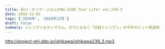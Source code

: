 ```yaml
---
title: 石川・ホンマ・ぶるんのBe-SIDE Your Life! vol.239-3
date: 2010-12-02
tags: ['2010年', '2010年12月']
draft: false
summary: トレンディなホンマさん。ガラにもなく「日経トレンディ」の今年のヒット商品特大号を熟読中！そしてわたくしNAMAEも同じ物を～～。NAMAE
---
```


http://project-phi.ddo.jp/ishikawa/ishikawa239_3.mp3
